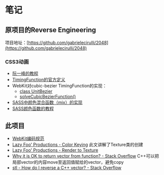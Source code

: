 # 笔记
## 原项目的Reverse Engineering
项目地址：[https://github.com/gabrielecirulli/2048](https://github.com/gabrielecirulli/2048)

### CSS3动画
* [阮一峰的教程](http://www.ruanyifeng.com/blog/2014/02/css_transition_and_animation.html)
* [TimingFunction的官方定义](https://www.w3.org/TR/2012/WD-css3-transitions-20120403/#transition-timing-function)
* WebKit对cubic-bezier TimingFunction的实现：
	* [class UnitBezier](https://github.com/WebKit/webkit/blob/67985c34ffc405f69995e8a35f9c38618625c403/Source/WebCore/platform/graphics/UnitBezier.h)
	* [solveCubicBezierFunction()](https://github.com/WebKit/webkit/blob/9eec3ca633a72d2cf629895a68f4afda1bdcd47c/Source/WebCore/page/animation/AnimationBase.cpp#L58)
* [SASS中颜色混合函数（mix）的实现](https://github.com/sass/sass/blob/4415d51997bf6c2da7f0b01d2dd9d5925ef9724d/lib/sass/script/functions.rb#L1291)
* [SASS颜色函数的教程](http://www.w3cplus.com/preprocessor/sass-color-function.html)

## 此项目
* [WebKit编码规范](https://webkit.org/code-style-guidelines/)
* [Lazy Foo' Productions - Color Keying](http://lazyfoo.net/tutorials/SDL/10_color_keying/index.php) 此文讲解了Texture类的创建
* [Lazy Foo' Productions - Render to Texture](http://lazyfoo.net/tutorials/SDL/43_render_to_texture/index.php)
* [Why it is OK to return vector from function? - Stack Overflow](http://stackoverflow.com/questions/22655059/why-it-is-ok-to-return-vector-from-function) C++可以把局部vector的内容move至返回值赋给的vector，避免copy
* [stl - How do I reverse a C++ vector? - Stack Overflow](http://stackoverflow.com/questions/8877448/how-do-i-reverse-a-c-vector)
